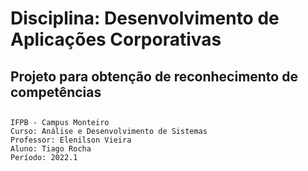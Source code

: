 # Disciplina: Desenvolvimento de Aplicações Corporativas
## Projeto para obtenção de reconhecimento de competências
## <p>
    IFPB - Campus Monteiro
    Curso: Análise e Desenvolvimento de Sistemas
    Professor: Elenilson Vieira
    Aluno: Tiago Rocha
    Período: 2022.1
   </p>
